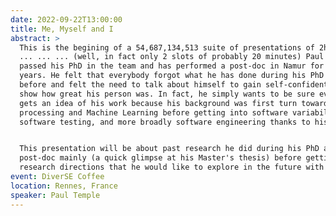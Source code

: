 ```yaml
---
date: 2022-09-22T13:00:00
title: Me, Myself and I
abstract: >
  This is the begining of a 54,687,134,513 suite of presentations of 2h each...
  ... ... ... (well, in fact only 2 slots of probably 20 minutes) Paul has
  passed his PhD in the team and has performed a post-doc in Namur for almost 4
  years. He felt that everybody forgot what he has done during his PhD and
  before and felt the need to talk about himself to gain self-confident and
  show how great his person was. In fact, he simply wants to be sure everybody
  gets an idea of his work because his background was first turn towards image
  processing and Machine Learning before getting into software variability,
  software testing, and more broadly software engineering thanks to his PhD.


  This presentation will be about past research he did during his PhD and
  post-doc mainly (a quick glimpse at his Master's thesis) before getting into
  research directions that he would like to explore in the future with DiverSE.
event: DiverSE Coffee
location: Rennes, France
speaker: Paul Temple
---
```

